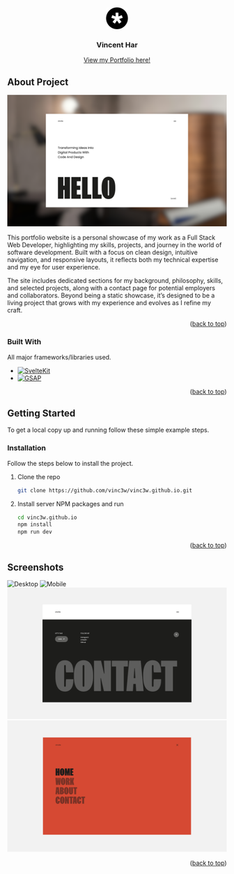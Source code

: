 <a id="readme-top"></a>


<!-- PROJECT LOGO -->
<br />
<div align="center">
  <a href="https://github.com/vinc3w/vinc3w.github.io">
    <img src="assets/logo.png" alt="Logo" width="50" height="50">
  </a>
  <h3 align="center">Vincent Har</h3>
  <a href="https://vinc3w.github.io/" target="_blank">View my Portfolio here!</a>
</div>



<!-- ABOUT THE PROJECT -->
## About Project

![Main screenshot][main.png]

This portfolio website is a personal showcase of my work as a Full Stack Web Developer, highlighting my skills, projects, and journey in the world of software development. Built with a focus on clean design, intuitive navigation, and responsive layouts, it reflects both my technical expertise and my eye for user experience.

The site includes dedicated sections for my background, philosophy, skills, and selected projects, along with a contact page for potential employers and collaborators. Beyond being a static showcase, it’s designed to be a living project that grows with my experience and evolves as I refine my craft.

<p align="right">(<a href="#readme-top">back to top</a>)</p>



### Built With

All major frameworks/libraries used.

- [![SvelteKit][SvelteKit]][SvelteKit-url]
- [![GSAP][GSAP]][GSAP-url]

<p align="right">(<a href="#readme-top">back to top</a>)</p>



<!-- GETTING STARTED -->
## Getting Started

To get a local copy up and running follow these simple example steps.

### Installation

Follow the steps below to install the project.

1. Clone the repo
   ```sh
   git clone https://github.com/vinc3w/vinc3w.github.io.git
   ```
2. Install server NPM packages and run
   ```sh
   cd vinc3w.github.io
   npm install
   npm run dev
   ```

<p align="right">(<a href="#readme-top">back to top</a>)</p>



<!-- SCREENSHOTS EXAMPLES -->
## Screenshots

![Desktop][desktop.png]
![Mobile][mobile.png]
![Footer][footer.png]
![Menu][menu.png]

<p align="right">(<a href="#readme-top">back to top</a>)</p>



<!-- MARKDOWN LINKS & IMAGES -->
[logo.png]: assets/logo.png
[main.png]: assets/thumbnail.png

[desktop.png]: assets/desktop-thumbnail.png
[mobile.png]: assets/mobile-thumbnail.png
[footer.png]: assets/footer.png
[menu.png]: assets/menu.png

[SvelteKit]: https://img.shields.io/badge/SvelteKit-%23f1413d.svg?logo=svelte&logoColor=white
[SvelteKit-url]: https://svelte.dev/
[GSAP]: https://img.shields.io/badge/GSAP-%230ae448.svg?logo=gsap&logoColor=white
[GSAP-url]: https://gsap.com/
